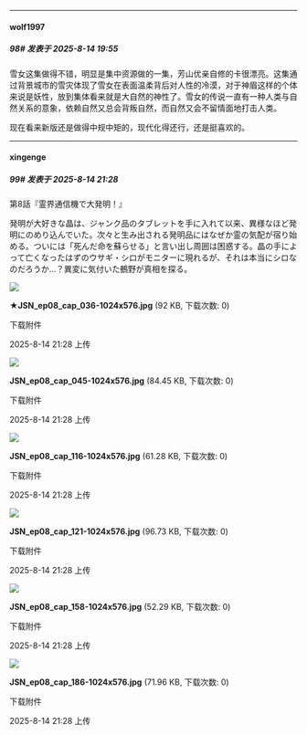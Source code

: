 ﻿
*****

####  wolf1997  
##### 98#       发表于 2025-8-14 19:55

雪女这集做得不错，明显是集中资源做的一集，芳山优亲自修的卡很漂亮。这集通过背景城市的雪灾体现了雪女在表面温柔背后对人性的冷漠，对于神眉这样的个体来说是妖性，放到集体看来就是大自然的神性了。雪女的传说一直有一种人类与自然关系的意象，依赖自然又总会背叛自然，而自然又会不留情面地打击人类。

现在看来新版还是做得中规中矩的，现代化得还行，还是挺喜欢的。


*****

####  xingenge  
##### 99#       发表于 2025-8-14 21:28

第8話『霊界通信機で大発明！』

発明が大好きな晶は、ジャンク品のタブレットを手に入れて以来、異様なほど発明にのめり込んでいた。次々と生み出される発明品にはなぜか霊の気配が宿り始める。ついには「死んだ命を蘇らせる」と言い出し周囲は困惑する。晶の手によって亡くなったはずのウサギ・シロがモニターに現れるが、それは本当にシロなのだろうか…？異変に気付いた鵺野が真相を探る。

<img src="https://img.stage1st.com/forum/202508/14/212824a8mndho8884pxw44.jpg" referrerpolicy="no-referrer">

<strong>★JSN_ep08_cap_036-1024x576.jpg</strong> (92 KB, 下载次数: 0)

下载附件

2025-8-14 21:28 上传

<img src="https://img.stage1st.com/forum/202508/14/212825igq8g16likkqrhqm.jpg" referrerpolicy="no-referrer">

<strong>JSN_ep08_cap_045-1024x576.jpg</strong> (84.45 KB, 下载次数: 0)

下载附件

2025-8-14 21:28 上传

<img src="https://img.stage1st.com/forum/202508/14/212826vvja15grqy75lr75.jpg" referrerpolicy="no-referrer">

<strong>JSN_ep08_cap_116-1024x576.jpg</strong> (61.28 KB, 下载次数: 0)

下载附件

2025-8-14 21:28 上传

<img src="https://img.stage1st.com/forum/202508/14/212826dwl50llv0cr0vltm.jpg" referrerpolicy="no-referrer">

<strong>JSN_ep08_cap_121-1024x576.jpg</strong> (96.73 KB, 下载次数: 0)

下载附件

2025-8-14 21:28 上传

<img src="https://img.stage1st.com/forum/202508/14/212827fcvpqukkyjieoo8x.jpg" referrerpolicy="no-referrer">

<strong>JSN_ep08_cap_158-1024x576.jpg</strong> (52.29 KB, 下载次数: 0)

下载附件

2025-8-14 21:28 上传

<img src="https://img.stage1st.com/forum/202508/14/212827n0drxcohzfozdhhx.jpg" referrerpolicy="no-referrer">

<strong>JSN_ep08_cap_186-1024x576.jpg</strong> (71.96 KB, 下载次数: 0)

下载附件

2025-8-14 21:28 上传

